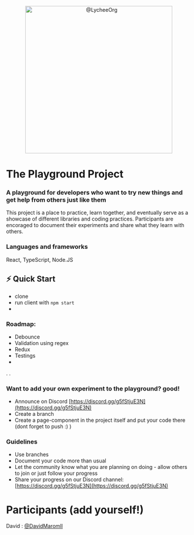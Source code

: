 <p align="center">
<img src="https://res.cloudinary.com/dojmo7vcc/image/upload/v1643878768/pg-logo_khv3vg.png" width="400px" alt="@LycheeOrg"></p>

# The Playground Project
### A playground for developers who want to try new things and get help from others just like them

This project is a place to practice, learn together, and eventually serve as a showcase of different libraries and coding practices.
Participants are encoraged to document their experiments and share what they learn with others.

### Languages and frameworks
React, TypeScript, Node.JS

## ⚡ Quick Start
- clone
- run client with `npm start`
- 

### Roadmap:
- Debounce
- Validation using regex
- Redux
- Testings
- 
.
.

### Want to add your own experiment to the playground? good!
- Announce on Discord [https://discord.gg/g5fStjuE3N](https://discord.gg/g5fStjuE3N)
- Create a branch
- Create a page-component in the project itself and put your code there (dont forget to push :) )

### Guidelines
- Use branches
- Document your code more than usual
- Let the community know what you are planning on doing - allow others to join or just follow your progress
- Share your progress on our Discord channel: [https://discord.gg/g5fStjuE3N](https://discord.gg/g5fStjuE3N)

# Participants (add yourself!)
David : [@DavidMaromIl](https://twitter.com/DavidMaromIl)
